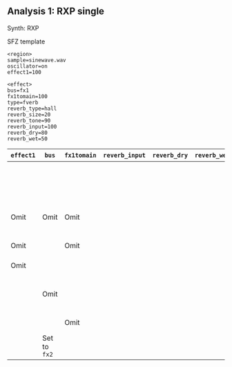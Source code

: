 ## Analysis 1: RXP single

Synth: RXP

SFZ template
```
<region>
sample=sinewave.wav
oscillator=on
effect1=100

<effect>
bus=fx1
fx1tomain=100
type=fverb
reverb_type=hall
reverb_size=20
reverb_tone=90
reverb_input=100
reverb_dry=80
reverb_wet=50
```

| `effect1`  | `bus` | `fx1tomain` | `reverb_input` | `reverb_dry` | `reverb_wet` | *Result*        |
| ---------- | ----- | ----------- | -------------- | ------------ | ------------ | --------------- |
|            |       |             |                |              |              | Effect is heard (high volume) |
| Omit       | Omit  | Omit        |                |              |              | Effect is heard (moderate volume) |
| Omit       |       | Omit        |                |              |              | Effect is not heard |
| Omit       |       |             |                |              |              | Effect is not heard |
|            | Omit  |             |                |              |              | Effect is heard (high volume) |
|            |       | Omit        |                |              |              | Effect is not heard |
|            | Set to `fx2`  |             |                |              |              | Effect is not heard |


